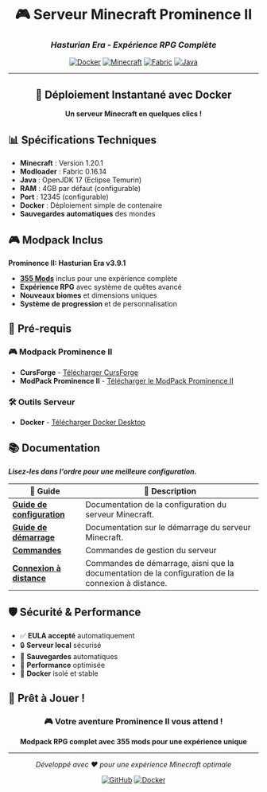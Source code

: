 <div align="center">

# 🎮 Serveur Minecraft Prominence II

### *Hasturian Era - Expérience RPG Complète*

[![Docker](https://img.shields.io/badge/Docker-Ready-2496ED?style=for-the-badge&logo=docker&logoColor=white)](https://www.docker.com/)
[![Minecraft](https://img.shields.io/badge/Minecraft-1.20.1-62B47A?style=for-the-badge&logo=minecraft&logoColor=white)](https://minecraft.net/)
[![Fabric](https://img.shields.io/badge/Fabric-0.16.14-6272A4?style=for-the-badge&logo=fabric&logoColor=white)](https://fabricmc.net/)
[![Java](https://img.shields.io/badge/Java-17-ED8B00?style=for-the-badge&logo=openjdk&logoColor=white)](https://openjdk.org/)

---

## 🌟 **Déploiement Instantané avec Docker**

**Un serveur Minecraft en quelques clics !**

</div>

## 📊 Spécifications Techniques

- **Minecraft** : Version 1.20.1
- **Modloader** : Fabric 0.16.14
- **Java** : OpenJDK 17 (Eclipse Temurin)
- **RAM** : 4GB par défaut (configurable)
- **Port** : 12345 (configurable)
- **Docker** : Déploiement simple de contenaire
- **Sauvegardes automatiques** des mondes

## 🎮 Modpack Inclus

**Prominence II: Hasturian Era v3.9.1**
- [**355 Mods**](MODS-LIST.md) inclus pour une expérience complète
- **Expérience RPG** avec système de quêtes avancé
- **Nouveaux biomes** et dimensions uniques
- **Système de progression** et de personnalisation

## 🎯 **Pré-requis**

### 🎮 **Modpack Prominence II**

- **CursForge** - [Télécharger CursForge](https://www.curseforge.com/download/app)
- **ModPack Prominence II** - [Télécharger le ModPack Prominence II](https://www.curseforge.com/minecraft/modpacks/prominence-2-rpg)

### 🛠️ **Outils Serveur**

- **Docker** - [Télécharger Docker Desktop](https://www.docker.com/products/docker-desktop/)

## 📚 **Documentation**

***Lisez-les dans l'ordre pour une meilleure configuration.***

| 📖 **Guide** | 📝 **Description** |
|-------------|-------------------|
| [**Guide de configuration**](GUIDE-CONFIGURATION.md) | Documentation de la configuration du serveur Minecraft. |
| [**Guide de démarrage**](GUIDE-DEMARRAGE.md) | Documentation sur le démarrage du serveur Minecraft. |
| [**Commandes**](GUIDE-COMMANDES.md) | Commandes de gestion du serveur |
| [**Connexion à distance**](GUIDE-CONNEXION-DISTANTE.md) | Commandes de démarrage, aisni que la documentation de la configuration de la connexion à distance. |

## 🛡️ **Sécurité & Performance**

- ✅ **EULA accepté** automatiquement
- 🔒 **Serveur local** sécurisé
- 💾 **Sauvegardes** automatiques
- 🚀 **Performance** optimisée
- 🐳 **Docker** isolé et stable

## 🎉 **Prêt à Jouer !**

<div align="center">

### 🎮 **Votre aventure Prominence II vous attend !**

**Modpack RPG complet avec 355 mods pour une expérience unique**

---

*Développé avec ❤️ pour une expérience Minecraft optimale*

[![GitHub](https://img.shields.io/badge/GitHub-Repository-181717?style=for-the-badge&logo=github&logoColor=white)](https://github.com)
[![Docker](https://img.shields.io/badge/Docker-Hub-2496ED?style=for-the-badge&logo=docker&logoColor=white)](https://hub.docker.com)

</div>
